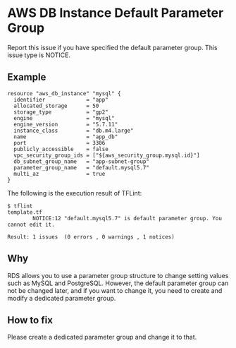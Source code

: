 # AWS DB Instance Default Parameter Group
Report this issue if you have specified the default parameter group. This issue type is NOTICE.

## Example
```
resource "aws_db_instance" "mysql" {
  identifier             = "app"
  allocated_storage      = 50
  storage_type           = "gp2"
  engine                 = "mysql"
  engine_version         = "5.7.11"
  instance_class         = "db.m4.large"
  name                   = "app_db"
  port                   = 3306
  publicly_accessible    = false
  vpc_security_group_ids = ["${aws_security_group.mysql.id}"]
  db_subnet_group_name   = "app-subnet-group"
  parameter_group_name   = "default.mysql5.7"
  multi_az               = true
}
```

The following is the execution result of TFLint: 

```
$ tflint
template.tf
        NOTICE:12 "default.mysql5.7" is default parameter group. You cannot edit it.

Result: 1 issues  (0 errors , 0 warnings , 1 notices)
```

## Why
RDS allows you to use a parameter group structure to change setting values ​​such as MySQL and PostgreSQL. However, the default parameter group can not be changed later, and if you want to change it, you need to create and modify a dedicated parameter group.

## How to fix
Please create a dedicated parameter group and change it to that.
